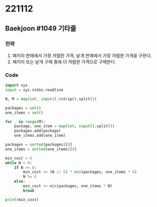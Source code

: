 # 221112

## Baekjoon #1049 기타줄

### 전략
1. 패키지 판매에서 가장 저렴한 가격, 낱개 판매에서 가장 저렴한 가격을 구한다.
2. 패키지 또는 낱개 구매 중에 더 저렴한 가격으로 구매한다.

### Code
```python
import sys
input = sys.stdin.readline

N, M = map(int, input().rstrip().split())

packages = set()
one_items = set()

for _ in range(M):
    package, one_item = map(int, input().split())
    packages.add(package)
    one_items.add(one_item)

packages = sorted(packages)[0]
one_items = sorted(one_items)[0]

min_cost = 0
while N > 0:
    if N >= 6:
        min_cost += (N // 6) * min(packages, one_items * 6)
        N %= 6
    else:
        min_cost += min(packages, one_items * N)
        break

print(min_cost)
```
